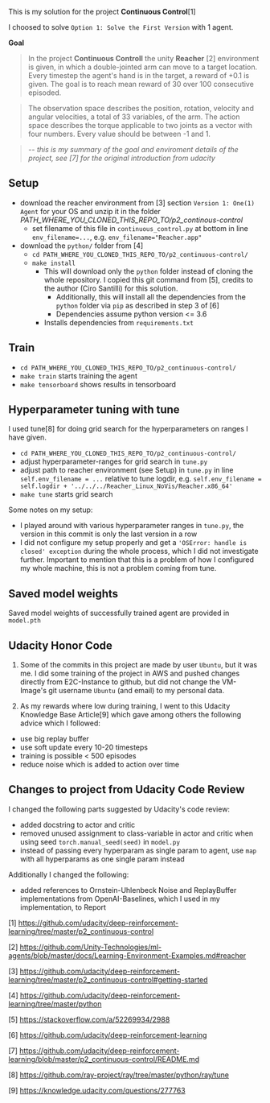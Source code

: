 This is my solution for the project **Continuous Control**[1]

I choosed to solve `Option 1: Solve the First Version` with 1 agent.

**Goal**
> In the project **Continuous Controll** the unity **Reacher** [2] environment is given, in which a double-jointed arm can move to a target location. Every timestep the agent's hand is in the target, a reward of +0.1 is given. The goal is to reach mean reward of 30 over 100 consecutive episoded.

> The observation space describes the position, rotation, velocity and angular velocities, a total of 33 variables, of the arm.
> The action space describes the torque applicable to two joints as a vector with four numbers. Every value should be between -1 and 1.

> -- *this is my summary of the goal and enviroment details of the project, see [7] for the original introduction from udacity*

## Setup
- download the reacher environment from [3] section `Version 1: One(1) Agent` for your OS and unzip it in the folder *PATH_WHERE_YOU_CLONED_THIS_REPO_TO/p2_continous-control*
    - set filename of this file in `continuous_control.py` at bottom in line `env_filename=...`, e.g. `env_filename="Reacher.app"`
- download the `python/` folder from [4]
    - `cd PATH_WHERE_YOU_CLONED_THIS_REPO_TO/p2_continuous-control/`
    - `make install`
        - This will download only the `python` folder instead of cloning the whole repository. I copied this git command from [5], credits to the author (Ciro Santilli) for this solution.
            - Additionally, this will install all the dependencies from the `python` folder via `pip` as described in step 3 of [6]
            - Dependencies assume python version <= 3.6
        - Installs dependencies from `requirements.txt`

## Train
- `cd PATH_WHERE_YOU_CLONED_THIS_REPO_TO/p2_continuous-control/`
- `make train` starts training the agent
- `make tensorboard` shows results in tensorboard

## Hyperparameter tuning with tune
I used tune[8] for doing grid search for the hyperparameters on ranges I have given.
- `cd PATH_WHERE_YOU_CLONED_THIS_REPO_TO/p2_continuous-control/`
- adjust hyperparameter-ranges for grid search in `tune.py`
- adjust path to reacher environment (see Setup) in `tune.py` in line `self.env_filename = ...` relative to tune logdir, e.g. `self.env_filename = self.logdir + '../../../Reacher_Linux_NoVis/Reacher.x86_64'`
- `make tune` starts grid search

Some notes on my setup:

- I played around with various hyperparameter ranges in `tune.py`, the version in this commit is only the last version in a row
- I did not configure my setup properly and get a `'OSError: handle is closed' exception` during the whole process, which I did not investigate further. Important to mention that this is a problem of how I configured my whole machine, this is not a problem coming from tune.

## Saved model weights
Saved model weights of successfully trained agent are provided in `model.pth`

## Udacity Honor Code
1. Some of the commits in this project are made by user `Ubuntu`, but it was me. I did some training of the project in AWS and pushed changes directly from E2C-Instance to github, but did not change the VM-Image's git username `Ubuntu` (and email) to my personal data.

2. As my rewards where low during training, I went to this Udacity Knowledge Base Article[9] which gave among others the following advice which I followed:

- use big replay buffer
- use soft update every 10-20 timesteps
- training is possible < 500 episodes
- reduce noise which is added to action over time

## Changes to project from Udacity Code Review

I changed the following parts suggested by Udacity's code review:
- added docstring to actor and critic
- removed unused assignment to class-variable in actor and critic when using seed `torch.manual_seed(seed)` in `model.py`
- instead of passing every hyperparam as single param to agent, use `map` with all hyperparams as one single param instead

Additionally I changed the following:
- added references to Ornstein-Uhlenbeck Noise and ReplayBuffer implementations from OpenAI-Baselines, which I used in my implementation, to Report

[1] https://github.com/udacity/deep-reinforcement-learning/tree/master/p2_continuous-control

[2] https://github.com/Unity-Technologies/ml-agents/blob/master/docs/Learning-Environment-Examples.md#reacher

[3] https://github.com/udacity/deep-reinforcement-learning/tree/master/p2_continuous-control#getting-started

[4] https://github.com/udacity/deep-reinforcement-learning/tree/master/python

[5] https://stackoverflow.com/a/52269934/2988

[6] https://github.com/udacity/deep-reinforcement-learning

[7] https://github.com/udacity/deep-reinforcement-learning/blob/master/p2_continuous-control/README.md

[8] https://github.com/ray-project/ray/tree/master/python/ray/tune

[9] https://knowledge.udacity.com/questions/277763